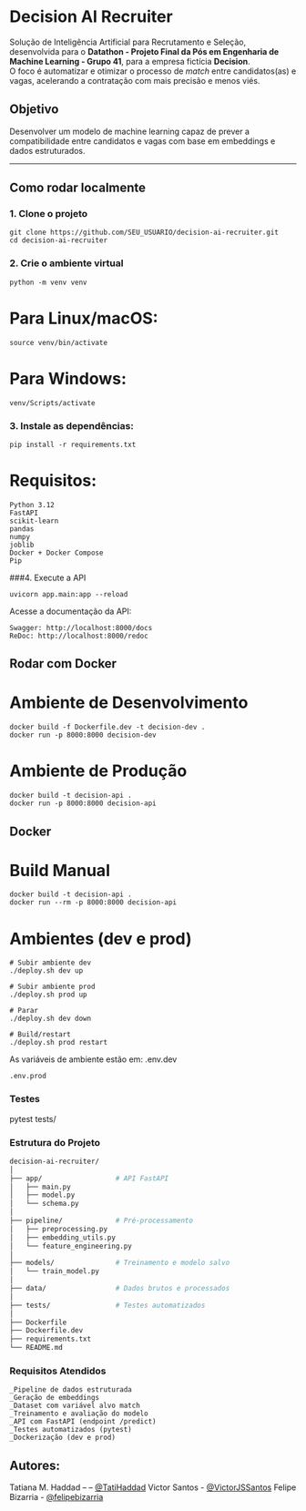 # Decision AI Recruiter

Solução de Inteligência Artificial para Recrutamento e Seleção, desenvolvida para o **Datathon - Projeto Final da Pós em Engenharia de Machine Learning - Grupo 41**, para a empresa fictícia **Decision**.  
O foco é automatizar e otimizar o processo de *match* entre candidatos(as) e vagas, acelerando a contratação com mais precisão e menos viés.



## Objetivo
Desenvolver um modelo de machine learning capaz de prever a compatibilidade entre candidatos e vagas com base em embeddings e dados estruturados.

---

## Como rodar localmente

### 1. Clone o projeto
 
    git clone https://github.com/SEU_USUARIO/decision-ai-recruiter.git
    cd decision-ai-recruiter

### 2. Crie o ambiente virtual
 
    python -m venv venv
 # Para Linux/macOS: 
    source venv/bin/activate

 # Para Windows: 
    venv/Scripts/activate
    

### 3. Instale as dependências:
    pip install -r requirements.txt

# Requisitos:
    Python 3.12
    FastAPI
    scikit-learn
    pandas
    numpy
    joblib
    Docker + Docker Compose
    Pip

###4. Execute a API
 
    uvicorn app.main:app --reload

Acesse a documentação da API:
    
    Swagger: http://localhost:8000/docs
    ReDoc: http://localhost:8000/redoc


## Rodar com Docker
# Ambiente de Desenvolvimento
    docker build -f Dockerfile.dev -t decision-dev .
    docker run -p 8000:8000 decision-dev
 
# Ambiente de Produção

    docker build -t decision-api .
    docker run -p 8000:8000 decision-api


## Docker

# Build Manual
    docker build -t decision-api .
    docker run --rm -p 8000:8000 decision-api


# Ambientes (dev e prod)
    # Subir ambiente dev
    ./deploy.sh dev up

    # Subir ambiente prod
    ./deploy.sh prod up

    # Parar
    ./deploy.sh dev down

    # Build/restart
    ./deploy.sh prod restart


As variáveis de ambiente estão em:
    .env.dev

    .env.prod
    
### Testes
 pytest tests/

### Estrutura do Projeto

```bash
decision-ai-recruiter/
│
├── app/                  # API FastAPI
│   ├── main.py
│   ├── model.py
│   └── schema.py
│
├── pipeline/             # Pré-processamento
│   ├── preprocessing.py
│   ├── embedding_utils.py
│   └── feature_engineering.py
│
├── models/               # Treinamento e modelo salvo
│   └── train_model.py
│
├── data/                 # Dados brutos e processados
│
├── tests/                # Testes automatizados
│
├── Dockerfile
├── Dockerfile.dev
├── requirements.txt
└── README.md
```    


### Requisitos Atendidos
    _Pipeline de dados estruturada
    _Geração de embeddings
    _Dataset com variável alvo match
    _Treinamento e avaliação do modelo
    _API com FastAPI (endpoint /predict)
    _Testes automatizados (pytest)
    _Dockerização (dev e prod)


## Autores:

   Tatiana M. Haddad – – [@TatiHaddad](https://github.com/TatiHaddad)
   Victor Santos - [@VictorJSSantos](https://github.com/VictorJSSantos)
   Felipe Bizarria - [@felipebizarria](https://github.com/felipebizarria)
